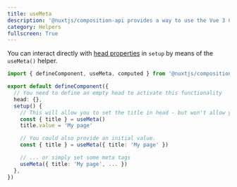 ```yaml
---
title: useMeta
description: '@nuxtjs/composition-api provides a way to use the Vue 3 Composition API with Nuxt-specific features.'
category: Helpers
fullscreen: True
---
```


You can interact directly with [head properties](https://nuxtjs.org/api/pages-head/) in `setup` by means of the `useMeta()` helper.

```ts
import { defineComponent, useMeta, computed } from '@nuxtjs/composition-api'

export default defineComponent({
  // You need to define an empty head to activate this functionality
  head: {},
  setup() {
    // This will allow you to set the title in head - but won't allow you to read its state outside of this component.
    const { title } = useMeta()
    title.value = 'My page'

    // You could also provide an initial value.
    const { title } = useMeta({ title: 'My page' })

    // ... or simply set some meta tags
    useMeta({ title: 'My page', ... })
  },
})
```
